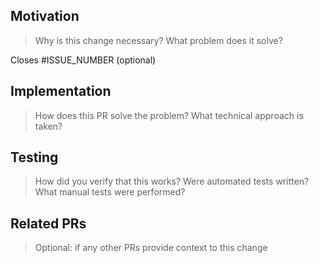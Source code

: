 ## Motivation
> Why is this change necessary? What problem does it solve?

Closes #ISSUE_NUMBER (optional)

## Implementation
> How does this PR solve the problem? What technical approach is taken?

## Testing
> How did you verify that this works? Were automated tests written? 
> What manual tests were performed?

## Related PRs
> Optional: if any other PRs provide context to this change
